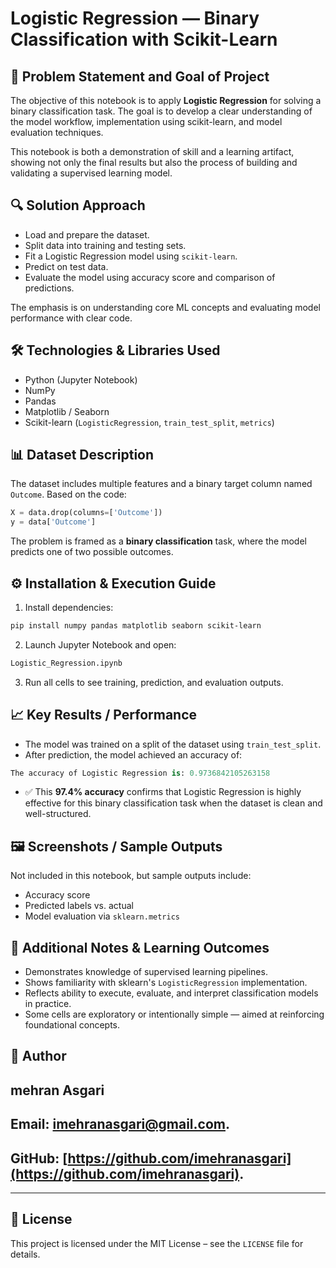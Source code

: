 # Logistic Regression — Binary Classification with Scikit-Learn

## 🧠 Problem Statement and Goal of Project

The objective of this notebook is to apply **Logistic Regression** for solving a binary classification task. The goal is to develop a clear understanding of the model workflow, implementation using scikit-learn, and model evaluation techniques.

This notebook is both a demonstration of skill and a learning artifact, showing not only the final results but also the process of building and validating a supervised learning model.

## 🔍 Solution Approach

* Load and prepare the dataset.
* Split data into training and testing sets.
* Fit a Logistic Regression model using `scikit-learn`.
* Predict on test data.
* Evaluate the model using accuracy score and comparison of predictions.

The emphasis is on understanding core ML concepts and evaluating model performance with clear code.

## 🛠 Technologies & Libraries Used

* Python (Jupyter Notebook)
* NumPy
* Pandas
* Matplotlib / Seaborn
* Scikit-learn (`LogisticRegression`, `train_test_split`, `metrics`)

## 📊 Dataset Description

The dataset includes multiple features and a binary target column named `Outcome`. Based on the code:

```python
X = data.drop(columns=['Outcome'])
y = data['Outcome']
```

The problem is framed as a **binary classification** task, where the model predicts one of two possible outcomes.

## ⚙️ Installation & Execution Guide

1. Install dependencies:

```bash
pip install numpy pandas matplotlib seaborn scikit-learn
```

2. Launch Jupyter Notebook and open:

```bash
Logistic_Regression.ipynb
```

3. Run all cells to see training, prediction, and evaluation outputs.

## 📈 Key Results / Performance

* The model was trained on a split of the dataset using `train_test_split`.
* After prediction, the model achieved an accuracy of:

```python
The accuracy of Logistic Regression is: 0.9736842105263158
```

* ✅ This **97.4% accuracy** confirms that Logistic Regression is highly effective for this binary classification task when the dataset is clean and well-structured.

## 🖼️ Screenshots / Sample Outputs

Not included in this notebook, but sample outputs include:

* Accuracy score
* Predicted labels vs. actual
* Model evaluation via `sklearn.metrics`

## 🧠 Additional Notes & Learning Outcomes

* Demonstrates knowledge of supervised learning pipelines.
* Shows familiarity with sklearn's `LogisticRegression` implementation.
* Reflects ability to execute, evaluate, and interpret classification models in practice.
* Some cells are exploratory or intentionally simple — aimed at reinforcing foundational concepts.

## 👤 Author

## mehran Asgari
## **Email:** [imehranasgari@gmail.com](mailto:imehranasgari@gmail.com).
## **GitHub:** [https://github.com/imehranasgari](https://github.com/imehranasgari).

---

## 📄 License

This project is licensed under the MIT License – see the `LICENSE` file for details.